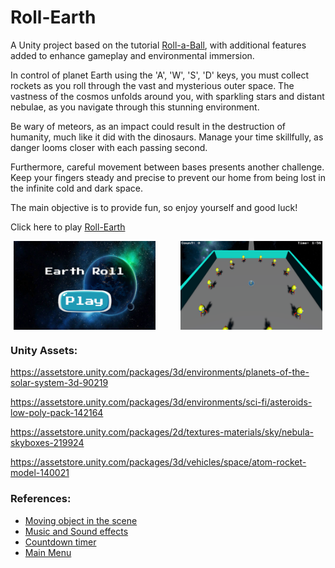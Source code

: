 # Roll-Earth
A Unity project based on the tutorial [Roll-a-Ball](https://learn.unity.com/project/roll-a-ball?uv=2022.3), with additional features added to enhance gameplay and environmental immersion.

In control of planet Earth using the 'A', 'W', 'S', 'D' keys, you must collect rockets as you roll through the vast and mysterious outer space. The vastness of the cosmos unfolds around you, with sparkling stars and distant nebulae, as you navigate through this stunning environment.

Be wary of meteors, as an impact could result in the destruction of humanity, much like it did with the dinosaurs. Manage your time skillfully, as danger looms closer with each passing second.

Furthermore, careful movement between bases presents another challenge. Keep your fingers steady and precise to prevent our home from being lost in the infinite cold and dark space.

The main objective is to provide fun, so enjoy yourself and good luck!

Click here to play [Roll-Earth](https://adneycm.itch.io/roll-earth-adneycm)

<div style="display: flex; justify-content: center;">
    <img src="mainmenu.png" alt="Roll-Earth" style="width: 45%; margin-right: 20px;">
    <img src="gameplay.png" alt="Gameplay" style="width: 45%; margin-left: 20px;">
</div>




### Unity Assets:
https://assetstore.unity.com/packages/3d/environments/planets-of-the-solar-system-3d-90219

https://assetstore.unity.com/packages/3d/environments/sci-fi/asteroids-low-poly-pack-142164

https://assetstore.unity.com/packages/2d/textures-materials/sky/nebula-skyboxes-219924

https://assetstore.unity.com/packages/3d/vehicles/space/atom-rocket-model-140021


### References:

- [Moving object in the scene](https://www.youtube.com/watch?v=32JkMANaMpk)
- [Music and Sound effects](https://www.youtube.com/watch?v=N8whM1GjH4w&t=437s)
- [Countdown timer](https://www.youtube.com/watch?v=POq1i8FyRyQ&t=185s)
- [Main Menu](https://www.youtube.com/watch?v=DX7HyN7oJjE&t=128s)
